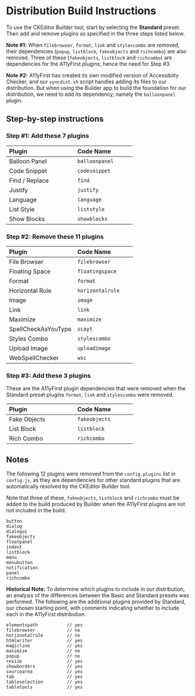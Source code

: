 # Distribution Build Instructions

To use the CKEditor Builder tool, start by selecting the **Standard** preset.
Then add and remove plugins as specified in the three steps listed below.

**Note #1:** When `filebrowser`, `format`, `link` and `stylescombo` are
removed, their dependencies (`popup`, `listblock`, `fakeobjects` and
`richcombo`) are also removed. Three of these (`fakeobjects`, `listblock`
and `richcombo`) are dependencies for the A11yFirst plugins; hence the need
for Step #3.

**Note #2:** A11yFirst has created its own modified version of Accessibiity
Checker, and our `syncdist.sh` script handles adding its files to our
distribution. But when using the Builder app to build the foundation for our
distribution, we need to add its dependency, namely the `balloonpanel` plugin.

## Step-by-step instructions

### Step #1: Add these 7 plugins

| Plugin &nbsp; &nbsp; &nbsp; &nbsp; &nbsp; &nbsp; &nbsp; &nbsp; &nbsp; &nbsp; &nbsp; &nbsp; &nbsp; &nbsp; | Code Name &nbsp; &nbsp; &nbsp; &nbsp; &nbsp; &nbsp; |
|-----------------------|------------------|
| Balloon Panel         | `balloonpanel`   |
| Code Snippet          | `codesnippet`    |
| Find / Replace        | `find`           |
| Justify               | `justify`        |
| Language              | `language`       |
| List Style            | `liststyle`      |
| Show Blocks           | `showblocks`     |

### Step #2: Remove these 11 plugins

| Plugin &nbsp; &nbsp; &nbsp; &nbsp; &nbsp; &nbsp; &nbsp; &nbsp; &nbsp; &nbsp; &nbsp; &nbsp; &nbsp; &nbsp; | Code Name &nbsp; &nbsp; &nbsp; &nbsp; &nbsp; &nbsp; |
|-----------------------|------------------|
| File Browser          | `filebrowser`    |
| Floating Space        | `floatingspace`  |
| Format                | `format`         |
| Horizontal Rule       | `horizontalrule` |
| Image                 | `image`          |
| Link                  | `link`           |
| Maximize              | `maximize`       |
| SpellCheckAsYouType   | `scayt`          |
| Styles Combo          | `stylescombo`    |
| Upload Image          | `uploadimage`    |
| WebSpellChecker       | `wsc`            |

### Step #3: Add these 3 plugins

These are the  A11yFirst plugin dependencies that were removed when the
Standard preset plugins `format`, `link` and `stylescombo` were removed.

| Plugin &nbsp; &nbsp; &nbsp; &nbsp; &nbsp; &nbsp; &nbsp; &nbsp; &nbsp; &nbsp; &nbsp; &nbsp; &nbsp; &nbsp; | Code Name &nbsp; &nbsp; &nbsp; &nbsp; &nbsp; &nbsp; |
|-----------------------|------------------|
| Fake Objects          | `fakeobjects`    |
| List Block            | `listblock`      |
| Rich Combo            | `richcombo`      |

## Notes

The following 12 plugins were removed from the `config.plugins` list in
`config.js`, as they are dependencies for other standard plugins that are
automatically resolved by the CKEditor Builder tool.

Note that three of these, `fakeobjects`, `listblock` and `richcombo` must be
added to the build produced by Builder when the A11yFirst plugins are not
not included in the build.

```
button
dialog
dialogui
fakeobjects
floatpanel
indent
listblock
menu
menubutton
notification
panel
richcombo
```



**Historical Note:** To determine which plugins to include in our
distribution, an analysis of the differences between the Basic and Standard
presets was performed. The following are the additional plugins provided by
Standard, our chosen starting point, with comments indicating whether to
include each in the A11yFirst distribution.

```
elementspath           // yes
filebrowser            // no
horizontalrule         // no
htmlwriter             // yes
magicline              // yes
maximize               // no
popup                  // no
resize                 // yes
showborders            // yes
sourcearea             // yes
tab                    // yes
tableselection         // yes
tabletools             // yes
```
